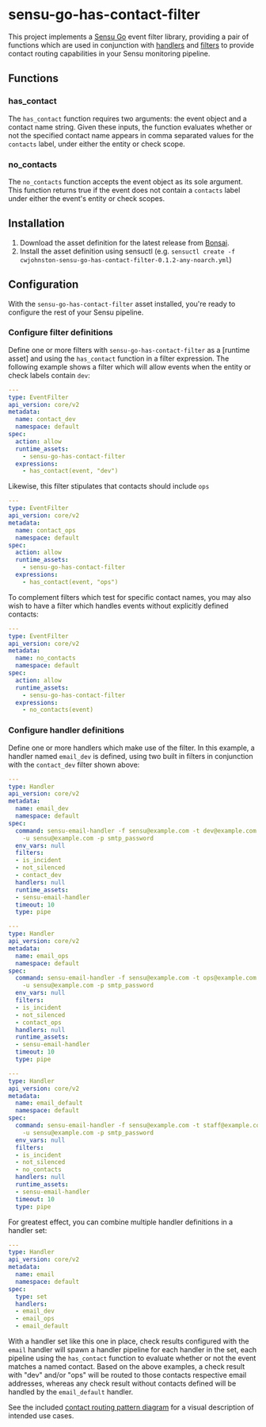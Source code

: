 # sensu-go-has-contact-filter

This project implements a [Sensu Go][sgo] event filter library, providing a pair of functions which are used in conjunction with [handlers] and [filters] to provide contact routing capabilities in your Sensu monitoring pipeline.

## Functions

### has_contact

The `has_contact` function requires two arguments: the event object and a contact name string. Given these inputs, the function evaluates whether or not the specified contact name appears in comma separated values for the `contacts` label, under either the entity or check scope.

###  no_contacts

The `no_contacts` function accepts the event object as its sole argument. This function returns true if the event does not contain a `contacts` label under either the event's entity or check scopes.


## Installation

1. Download the asset definition for the latest release from [Bonsai].
2. Install the asset definition using sensuctl (e.g. `sensuctl create -f cwjohnston-sensu-go-has-contact-filter-0.1.2-any-noarch.yml`)

## Configuration

With the `sensu-go-has-contact-filter` asset installed, you're ready to configure the rest of your Sensu pipeline.

### Configure filter definitions

Define one or more filters with `sensu-go-has-contact-filter` as a [runtime asset] and using the `has_contact` function in a filter expression. The following example shows a filter which will allow events when the entity or check labels contain `dev`:

``` yaml
---
type: EventFilter
api_version: core/v2
metadata:
  name: contact_dev
  namespace: default
spec:
  action: allow
  runtime_assets:
    - sensu-go-has-contact-filter
  expressions:
    - has_contact(event, "dev")
```

Likewise, this filter stipulates that contacts should include `ops`

``` yaml
---
type: EventFilter
api_version: core/v2
metadata:
  name: contact_ops
  namespace: default
spec:
  action: allow
  runtime_assets:
    - sensu-go-has-contact-filter
  expressions:
    - has_contact(event, "ops")
```

To complement filters which test for specific contact names, you may also wish to have a filter which handles events without explicitly defined contacts: 

``` yaml
---
type: EventFilter
api_version: core/v2
metadata:
  name: no_contacts
  namespace: default
spec:
  action: allow
  runtime_assets:
    - sensu-go-has-contact-filter
  expressions:
    - no_contacts(event)
```

### Configure handler definitions

Define one or more handlers which make use of the filter. In this example, a handler named `email_dev` is defined, using two built in filters in conjunction with the `contact_dev` filter shown above:

``` yaml
---
type: Handler
api_version: core/v2
metadata:
  name: email_dev
  namespace: default
spec:
  command: sensu-email-handler -f sensu@example.com -t dev@example.com -s smtp.example.com
    -u sensu@example.com -p smtp_password
  env_vars: null
  filters:
  - is_incident
  - not_silenced
  - contact_dev
  handlers: null
  runtime_assets:
  - sensu-email-handler
  timeout: 10
  type: pipe
```

``` yaml
---
type: Handler
api_version: core/v2
metadata:
  name: email_ops
  namespace: default
spec:
  command: sensu-email-handler -f sensu@example.com -t ops@example.com -s smtp.example.com
    -u sensu@example.com -p smtp_password
  env_vars: null
  filters:
  - is_incident
  - not_silenced
  - contact_ops
  handlers: null
  runtime_assets:
  - sensu-email-handler
  timeout: 10
  type: pipe
```

``` yaml
---
type: Handler
api_version: core/v2
metadata:
  name: email_default
  namespace: default
spec:
  command: sensu-email-handler -f sensu@example.com -t staff@example.com -s smtp.example.com
    -u sensu@example.com -p smtp_password
  env_vars: null
  filters:
  - is_incident
  - not_silenced
  - no_contacts
  handlers: null
  runtime_assets:
  - sensu-email-handler
  timeout: 10
  type: pipe
```

For greatest effect, you can combine multiple handler definitions in a handler set:

``` yaml
---
type: Handler
api_version: core/v2
metadata:
  name: email
  namespace: default
spec:
  type: set
  handlers:
  - email_dev
  - email_ops
  - email_default
```

With a handler set like this one in place, check results configured with the `email` handler will spawn a handler pipeline for each handler in the set, each pipeline using the `has_contact` function to evaluate whether or not the event matches a named contact. Based on the above examples, a check result with "dev" and/or "ops" will be routed to those contacts respective email addresses, whereas any check result without contacts defined will be handled by the `email_default` handler.

See the included [contact routing pattern diagram][diagram] for a visual description of intended use cases.

[sgo]: https://sensu.io/
[handlers]: https://docs.sensu.io/sensu-go/latest/reference/handlers/
[filters]: https://docs.sensu.io/sensu-go/latest/reference/filters/
[bonsai]: https://bonsai.sensu.io/assets/cwjohnston/sensu-go-has-contact-filter
[diagram]: https://raw.githubusercontent.com/cwjohnston/sensu-go-has-contact-filter/master/contact_routing_pattern.png